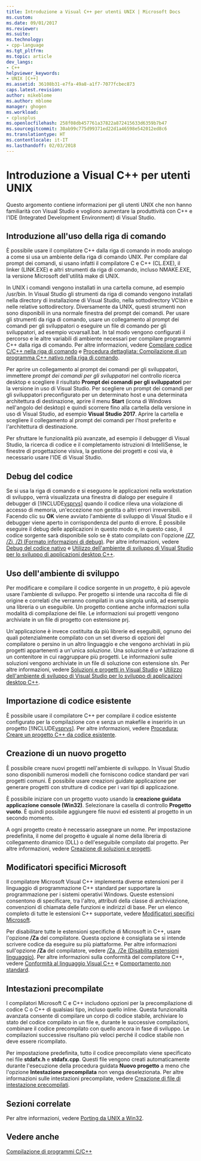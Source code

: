 ```yaml
---
title: Introduzione a Visual C++ per utenti UNIX | Microsoft Docs
ms.custom: 
ms.date: 09/01/2017
ms.reviewer: 
ms.suite: 
ms.technology:
- cpp-language
ms.tgt_pltfrm: 
ms.topic: article
dev_langs:
- C++
helpviewer_keywords:
- UNIX [C++]
ms.assetid: 36108b31-e7fa-49a8-a1f7-7077fcbec873
caps.latest.revision: 
author: mikeblome
ms.author: mblome
manager: ghogen
ms.workload:
- cplusplus
ms.openlocfilehash: 258f08db457761a37822a872415633d6359b7b47
ms.sourcegitcommit: 30ab99c775d99371ed22d1a46598e542012ed8c6
ms.translationtype: HT
ms.contentlocale: it-IT
ms.lasthandoff: 02/03/2018
---
```

# <a name="introduction-to-visual-c-for-unix-users"></a>Introduzione a Visual C++ per utenti UNIX

Questo argomento contiene informazioni per gli utenti UNIX che non hanno familiarità con Visual Studio e vogliono aumentare la produttività con C++ e l'IDE (Integrated Development Environment) di Visual Studio.
  
## <a name="getting-started-on-the-command-line"></a>Introduzione all'uso della riga di comando  

È possibile usare il compilatore C++ dalla riga di comando in modo analogo a come si usa un ambiente della riga di comando UNIX. Per compilare dal prompt dei comandi, si usano infatti il compilatore C e C++ (CL.EXE), il linker (LINK.EXE) e altri strumenti da riga di comando, incluso NMAKE.EXE, la versione Microsoft dell'utilità make di UNIX.  
  
In UNIX i comandi vengono installati in una cartella comune, ad esempio /usr/bin. In Visual Studio gli strumenti da riga di comando vengono installati nella directory di installazione di Visual Studio, nella sottodirectory VC\bin e nelle relative sottodirectory. Diversamente da UNIX, questi strumenti non sono disponibili in una normale finestra del prompt dei comandi. Per usare gli strumenti da riga di comando, usare un collegamento al prompt dei comandi per gli sviluppatori o eseguire un file di comando per gli sviluppatori, ad esempio vcvarsall.bat. In tal modo vengono configurati il percorso e le altre variabili di ambiente necessari per compilare programmi C++ dalla riga di comando. Per altre informazioni, vedere [Compilare codice C/C++ nella riga di comando](../build/building-on-the-command-line.md) e [Procedura dettagliata: Compilazione di un programma C++ nativo nella riga di comando](../build/walkthrough-compiling-a-native-cpp-program-on-the-command-line.md).  
  
Per aprire un collegamento al prompt dei comandi per gli sviluppatori, immettere *prompt dei comandi per gli sviluppatori* nel controllo ricerca desktop e scegliere il risultato **Prompt dei comandi per gli sviluppatori** per la versione in uso di Visual Studio. Per scegliere un prompt dei comandi per gli sviluppatori preconfigurato per un determinato host e una determinata architettura di destinazione, aprire il menu **Start** (icona di Windows nell'angolo del desktop) e quindi scorrere fino alla cartella della versione in uso di Visual Studio, ad esempio **Visual Studio 2017**. Aprire la cartella e scegliere il collegamento al prompt dei comandi per l'host preferito e l'architettura di destinazione.
  
Per sfruttare le funzionalità più avanzate, ad esempio il debugger di Visual Studio, la ricerca di codice e il completamento istruzioni di IntelliSense, le finestre di progettazione visiva, la gestione dei progetti e così via, è necessario usare l'IDE di Visual Studio.  
  
## <a name="debugging-your-code"></a>Debug del codice  

Se si usa la riga di comando e si eseguono le applicazioni nella workstation di sviluppo, verrà visualizzata una finestra di dialogo per eseguire il debugger di [!INCLUDE[vsprvs](../assembler/masm/includes/vsprvs_md.md)] quando il codice rileva una violazione di accesso di memoria, un'eccezione non gestita o altri errori irreversibili. Facendo clic su **OK** viene avviato l'ambiente di sviluppo di Visual Studio e il debugger viene aperto in corrispondenza del punto di errore. È possibile eseguire il debug delle applicazioni in questo modo e, in questo caso, il codice sorgente sarà disponibile solo se è stato compilato con l'opzione [/Z7, /Zi, /ZI (Formato informazioni di debug)](../build/reference/z7-zi-zi-debug-information-format.md). Per altre informazioni, vedere [Debug del codice nativo](/visualstudio/debugger/debugging-native-code) e [Utilizzo dell'ambiente di sviluppo di Visual Studio per lo sviluppo di applicazioni desktop C++](../ide/using-the-visual-studio-ide-for-cpp-desktop-development.md).  
  
## <a name="using-the-development-environment"></a>Uso dell'ambiente di sviluppo  

Per modificare e compilare il codice sorgente in un *progetto*, è più agevole usare l'ambiente di sviluppo. Per progetto si intende una raccolta di file di origine e correlati che verranno compilati in una singola unità, ad esempio una libreria o un eseguibile. Un progetto contiene anche informazioni sulla modalità di compilazione dei file. Le informazioni sui progetti vengono archiviate in un file di progetto con estensione prj.  
  
Un'applicazione è invece costituita da più librerie ed eseguibili, ognuno dei quali potenzialmente compilato con un set diverso di opzioni del compilatore o persino in un altro linguaggio e che vengono archiviati in più progetti appartenenti a un'unica *soluzione*. Una soluzione è un'astrazione di un contenitore in cui raggruppare più progetti. Le informazioni sulle soluzioni vengono archiviate in un file di soluzione con estensione sln. Per altre informazioni, vedere [Soluzioni e progetti in Visual Studio](/visualstudio/ide/solutions-and-projects-in-visual-studio) e [Utilizzo dell'ambiente di sviluppo di Visual Studio per lo sviluppo di applicazioni desktop C++](../ide/using-the-visual-studio-ide-for-cpp-desktop-development.md).  
  
## <a name="importing-your-existing-code"></a>Importazione di codice esistente 
 
È possibile usare il compilatore C++ per compilare il codice esistente configurato per la compilazione con e senza un makefile e inserirlo in un progetto [!INCLUDE[vsprvs](../assembler/masm/includes/vsprvs_md.md)]. Per altre informazioni, vedere [Procedura: Creare un progetto C++ da codice esistente](../ide/how-to-create-a-cpp-project-from-existing-code.md).  
  
## <a name="creating-a-new-project"></a>Creazione di un nuovo progetto  

È possibile creare nuovi progetti nell'ambiente di sviluppo. In Visual Studio sono disponibili numerosi modelli che forniscono codice standard per vari progetti comuni. È possibile usare creazioni guidate applicazione per generare progetti con strutture di codice per i vari tipi di applicazione.  
  
È possibile iniziare con un progetto vuoto usando la **creazione guidata applicazione console (Win32)**. Selezionare la casella di controllo **Progetto vuoto**. È quindi possibile aggiungere file nuovi ed esistenti al progetto in un secondo momento.  
  
A ogni progetto creato è necessario assegnare un nome. Per impostazione predefinita, il nome del progetto è uguale al nome della libreria di collegamento dinamico (DLL) o dell'eseguibile compilato dal progetto. Per altre informazioni, vedere [Creazione di soluzioni e progetti](/visualstudio/ide/creating-solutions-and-projects).  
  
## <a name="microsoft-specific-modifiers"></a>Modificatori specifici Microsoft  

Il compilatore Microsoft Visual C++ implementa diverse estensioni per il linguaggio di programmazione C++ standard per supportare la programmazione per i sistemi operativi Windows. Queste estensioni consentono di specificare, tra l'altro, attributi della classe di archiviazione, convenzioni di chiamata delle funzioni e indirizzi di base. Per un elenco completo di tutte le estensioni C++ supportate, vedere [Modificatori specifici Microsoft](../cpp/microsoft-specific-modifiers.md).  
  
Per disabilitare tutte le estensioni specifiche di Microsoft in C++, usare l'opzione **/Za** del compilatore. Questa opzione è consigliata se si intende scrivere codice da eseguire su più piattaforme. Per altre informazioni sull'opzione **/Za** del compilatore, vedere [/Za, /Ze (Disabilita estensioni linguaggio)](../build/reference/za-ze-disable-language-extensions.md). Per altre informazioni sulla conformità del compilatore C++, vedere [Conformità al linguaggio Visual C++](../visual-cpp-language-conformance.md) e [Comportamento non standard](../cpp/nonstandard-behavior.md).  
  
## <a name="precompiled-headers"></a>Intestazioni precompilate  

I compilatori Microsoft C e C++ includono opzioni per la precompilazione di codice C o C++ di qualsiasi tipo, incluso quello inline. Questa funzionalità avanzata consente di compilare un corpo di codice stabile, archiviare lo stato del codice compilato in un file e, durante le successive compilazioni, combinare il codice precompilato con quello ancora in fase di sviluppo. Le compilazioni successive risultano più veloci perché il codice stabile non deve essere ricompilato.  
  
Per impostazione predefinita, tutto il codice precompilato viene specificato nei file **stdafx.h** e **stdafx.cpp**. Questi file vengono creati automaticamente durante l'esecuzione della procedura guidata **Nuovo progetto** a meno che l'opzione **Intestazione precompilata** non venga deselezionata. Per altre informazioni sulle intestazioni precompilate, vedere [Creazione di file di intestazione precompilati](../build/reference/creating-precompiled-header-files.md).  
  
## <a name="related-sections"></a>Sezioni correlate  

Per altre informazioni, vedere [Porting da UNIX a Win32](../porting/porting-from-unix-to-win32.md).  
  
## <a name="see-also"></a>Vedere anche  

[Compilazione di programmi C/C++](../build/building-c-cpp-programs.md)